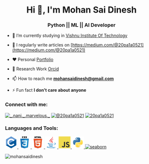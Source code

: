 <h1 align="center">Hi 👋, I'm Mohan Sai Dinesh</h1>
<h3 align="center">Python || ML || AI Developer</h3>

- 🔭 I’m currently studying in [Vishnu Institute Of Technology](https://www.vishnu.edu.in/)

- 📝 I regularly write articles on [https://medium.com/@20pa1a0521](https://medium.com/@20pa1a0521)
- ❤️ Personal [Portfolio](https://portfolio-qxcc.vercel.app/)
- 🔬 Research Work [Orcid](https://orcid.org/0000-0001-5241-2152)

- 📫 How to reach me **mohansaidinesh@gmail.com**

- ⚡ Fun fact **I don't care about anyone**

<h3 align="left">Connect with me:</h3>
<p align="left">
<a href="https://instagram.com/_.nani._.marvelous._" target="blank"><img align="center" src="https://raw.githubusercontent.com/rahuldkjain/github-profile-readme-generator/master/src/images/icons/Social/instagram.svg" alt="_.nani._.marvelous._" height="30" width="40" /></a>
<a href="https://medium.com/@20pa1a0521" target="blank"><img align="center" src="https://raw.githubusercontent.com/rahuldkjain/github-profile-readme-generator/master/src/images/icons/Social/medium.svg" alt="@20pa1a0521" height="30" width="40" /></a>
<a href="https://www.hackerrank.com/20pa1a0521" target="blank"><img align="center" src="https://raw.githubusercontent.com/rahuldkjain/github-profile-readme-generator/master/src/images/icons/Social/hackerrank.svg" alt="20pa1a0521" height="30" width="40" /></a>
</p>

<h3 align="left">Languages and Tools:</h3>
<p align="left"> <a href="https://www.cprogramming.com/" target="_blank" rel="noreferrer"> <img src="https://raw.githubusercontent.com/devicons/devicon/master/icons/c/c-original.svg" alt="c" width="40" height="40"/> </a> <a href="https://www.w3schools.com/css/" target="_blank" rel="noreferrer"> <img src="https://raw.githubusercontent.com/devicons/devicon/master/icons/css3/css3-original-wordmark.svg" alt="css3" width="40" height="40"/> </a> <a href="https://www.w3.org/html/" target="_blank" rel="noreferrer"> <img src="https://raw.githubusercontent.com/devicons/devicon/master/icons/html5/html5-original-wordmark.svg" alt="html5" width="40" height="40"/> </a> <a href="https://www.java.com" target="_blank" rel="noreferrer"> <img src="https://raw.githubusercontent.com/devicons/devicon/master/icons/java/java-original.svg" alt="java" width="40" height="40"/> </a> <a href="https://developer.mozilla.org/en-US/docs/Web/JavaScript" target="_blank" rel="noreferrer"> <img src="https://raw.githubusercontent.com/devicons/devicon/master/icons/javascript/javascript-original.svg" alt="javascript" width="40" height="40"/> </a> <a href="https://www.python.org" target="_blank" rel="noreferrer"> <img src="https://raw.githubusercontent.com/devicons/devicon/master/icons/python/python-original.svg" alt="python" width="40" height="40"/> </a> <a href="https://seaborn.pydata.org/" target="_blank" rel="noreferrer"> <img src="https://seaborn.pydata.org/_images/logo-mark-lightbg.svg" alt="seaborn" width="40" height="40"/> </a> </p>

<p><img align="center" src="https://github-readme-stats.vercel.app/api/top-langs?username=mohansaidinesh&show_icons=true&locale=en&layout=compact" alt="mohansaidinesh" /></p>

